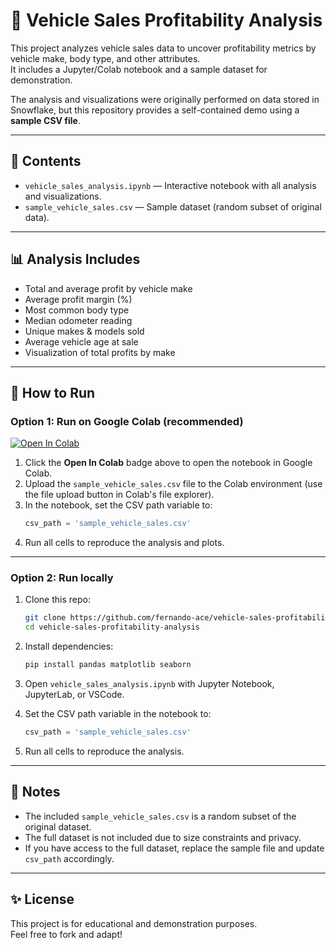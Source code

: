 # 🚗 Vehicle Sales Profitability Analysis

This project analyzes vehicle sales data to uncover profitability metrics by vehicle make, body type, and other attributes.  
It includes a Jupyter/Colab notebook and a sample dataset for demonstration.  

The analysis and visualizations were originally performed on data stored in Snowflake, but this repository provides a self-contained demo using a **sample CSV file**.

---

## 📂 Contents

- `vehicle_sales_analysis.ipynb` — Interactive notebook with all analysis and visualizations.
- `sample_vehicle_sales.csv` — Sample dataset (random subset of original data).

---

## 📊 Analysis Includes

- Total and average profit by vehicle make  
- Average profit margin (%)  
- Most common body type  
- Median odometer reading  
- Unique makes & models sold  
- Average vehicle age at sale  
- Visualization of total profits by make

---

## 🚀 How to Run

### Option 1: Run on Google Colab (recommended)

[![Open In Colab](https://colab.research.google.com/assets/colab-badge.svg)](https://colab.research.google.com/github/fernando-ace/vehicle-sales-profitability-analysis/blob/main/vehicle_sales_analysis.ipynb)

1. Click the **Open In Colab** badge above to open the notebook in Google Colab.  
2. Upload the `sample_vehicle_sales.csv` file to the Colab environment (use the file upload button in Colab's file explorer).  
3. In the notebook, set the CSV path variable to:
    ```python
    csv_path = 'sample_vehicle_sales.csv'
    ```
4. Run all cells to reproduce the analysis and plots.

---

### Option 2: Run locally

1. Clone this repo:
    ```bash
    git clone https://github.com/fernando-ace/vehicle-sales-profitability-analysis.git
    cd vehicle-sales-profitability-analysis
    ```

2. Install dependencies:
    ```bash
    pip install pandas matplotlib seaborn
    ```

3. Open `vehicle_sales_analysis.ipynb` with Jupyter Notebook, JupyterLab, or VSCode.  
4. Set the CSV path variable in the notebook to:
    ```python
    csv_path = 'sample_vehicle_sales.csv'
    ```
5. Run all cells to reproduce the analysis.

---

## 📑 Notes

- The included `sample_vehicle_sales.csv` is a random subset of the original dataset.  
- The full dataset is not included due to size constraints and privacy.  
- If you have access to the full dataset, replace the sample file and update `csv_path` accordingly.

---

## ✨ License

This project is for educational and demonstration purposes.  
Feel free to fork and adapt!
